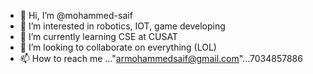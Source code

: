 - 👋 Hi, I’m @mohammed-saif
- 👀 I’m interested in robotics, IOT, game developing
- 🌱 I’m currently learning CSE at CUSAT
- 💞️ I’m looking to collaborate on everything (LOL)
- 📫 How to reach me ..."armohammedsaif@gmail.com"...7034857886

<!---
mohammed-saif/mohammed-saif is a ✨ special ✨ repository because its `README.md` (this file) appears on your GitHub profile.
You can click the Preview link to take a look at your changes.
--->

